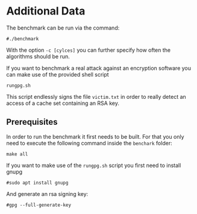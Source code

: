 # Additional Data

The benchmark can be run via the command:

	#./benchmark
	
With the option `-c [cylces]` you can further specify how often the algorithms should be run.

If you want to benchmark a real attack against an encryption software you can make use of the provided shell script

	rungpg.sh
	
This script endlessly signs the file `victim.txt` in order to really detect an access of a cache set containing an RSA key.
## Prerequisites

In order to run the benchmark it first needs to be built. For that you only need to execute the following command inside the `benchark` folder:

	make all

If you want to make use of the `rungpg.sh` script you first need to install gnupg

	#sudo apt install gnupg

And generate an rsa signing key:

	#gpg --full-generate-key

